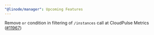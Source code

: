 ```yaml
---
"@linode/manager": Upcoming Features
---
```


Remove `or` condition in filtering of `/instances` call at CloudPulse Metrics ([#11967](https://github.com/linode/manager/pull/11967))
